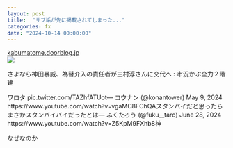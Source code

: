 ```yaml
---
layout: post
title:  "サブ垢が先に掲載されてしまった..."
categories: fx
date: "2024-10-14 00:00:00"
---
```



<div class="card">
  <a href="https://kabumatome.doorblog.jp/archives/66022780.html"></a>
  <div class="card__header">
    <a href="https://kabumatome.doorblog.jp/archives/66022780.html">kabumatome.doorblog.jp</a>
  </div>
  <div class="card__image">
    <img src="https://livedoor.blogimg.jp/masorira-kabu/imgs/6/7/67a909fd.png">
  </div>
  <div class="card__title">
    <p>さよなら神田暴威、為替介入の責任者が三村淳さんに交代へ : 市況かぶ全力２階建</p>
  </div>
  <div class="card__description">
    <p>  ワロタ pic.twitter.com/TAZhfATUot— コウナン (@konantower) May 9, 2024 https://www.youtube.com/watch?v=vgaMC8FChQAスタンバイだと思ったらまさかスタンバイバイだったとは— ふくたろう (@fuku__taro) June 28, 2024 https://www.youtube.com/watch?v=Z5KpM9FXhb8神</p>
  </div>
</div>


なぜなのか
